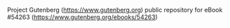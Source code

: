 Project Gutenberg (https://www.gutenberg.org) public repository for
eBook #54263 (https://www.gutenberg.org/ebooks/54263)
